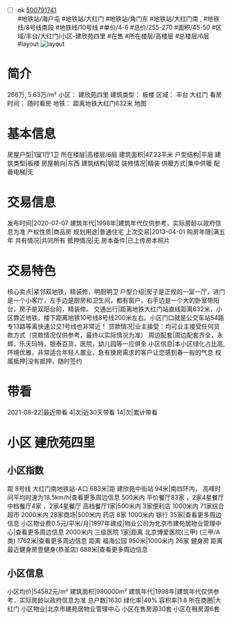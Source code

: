 - [ ] ok [500791741](https://bj.5i5j.com/ershoufang/500791741.html)  
 #地铁站/海户屯 #地铁站/大红门 #地铁站/角门东 #地铁站/大红门南 ,  #地铁线/8号线南段 #地铁线/10号线
#单价/4-6 #总价/255-270 #面积/45-50   #区域/丰台/大红门/小区-建欣苑四里 #在售 #所在楼层/高楼层 #总楼层/6层 #layout 
![layout](http://image2a.5i5j.com/scm/HOUSE_CUSTOMER/894218bd6dfb4a10b8ec1c17f8b00f79.jpg_P5.jpg) 
# 简介 
 266万,  5.63万/m² 
小区： 建欣苑四里
建筑类型： 板楼
区域： 丰台 大红门
看房时间： 随时看房
地铁： 距离地铁大红门632米 地图
# 基本信息 
 房屋户型|1室1厅1卫
所在楼层|高楼层/6层
建筑面积|47.23平米
户型结构|平层
建筑类型|板楼
房屋朝向|东西
建筑结构|钢混
装修情况|精装
供暖方式|集中供暖
配备电梯|无
# 交易信息 
 发布时间|2020-07-07
建筑年代|1998年|建筑年代仅供参考，实际房龄以政府信息为准
产权性质|商品房
规划用途|普通住宅
上次交易|2013-04-01
购房年限|满五年
共有情况|共同所有
抵押情况|无
房本备件|已上传房本照片
# 交易特色 
 核心卖点|紧邻双地铁，精装修，明厨明卫
户型介绍|房子是正规的一室一厅，进门是一个小客厅，左手边是厨房和卫生间，都有窗户，右手边是一个大的卧室带阳台，房子是双阳台的，精装修。
交通出行|距离地铁大红门站直线距离632米，小区靠近地铁，楼下距离地铁10号线8号线200米左右。小区门口就是公交车站54路专13路等离快速公交1号线也非常近！
贷款情况|业主接受：均可业主接受任何贷款方式（贷款情况仅供参考，最终以实际情况为准）
周边配套|周边配套齐全，永辉，乐天玛特，银泰百货，医院，幼儿园等一应俱全
小区信息|本小区绿化占比高,环境优雅，非常适合年轻人置业，急有换房需求的客户让您感到春一般的气息
权属抵押|没有抵押，随时签约
# 带看 
 2021-08-22|最近带看	 4|次|近30天带看	 14|次|累计带看
# 小区 建欣苑四里
## 小区指数 
 距 8号线 大红门南地铁站-A口 683米|距 建欣苑中街站 94米|南四环内， 高峰时间平均时速为18.5km/h|查看更多周边信息
500米内 平价餐厅83家 ，2家4星餐厅
中档餐厅4家 ，2家4星餐厅
高档餐厅1家|500米内 3家便利店
1000米内 71家综合超市
2000米内 28家商场|500米内 药店 8家
1000米内 银行 35家|查看更多周边信息
小区物业费0.5元/平米/月|1997年建成|物业公司为北京市建苑居物业管理中心|查看更多周边信息
2000米内 三级医院 1家|距离 北京博爱医院(三甲) (三甲/A类) 1762米|查看更多周边信息
距离 福海公园 950米|1000米内 26家 健身房
距离最近健身房壹健身(恭圣店) 688米|查看更多周边信息
## 小区信息 
 小区均价|54582元/m²
建筑面积|980000m²
建筑年代|1998年|建筑年代仅供参考，实际房龄以政府信息为准
总户数|1630
绿化率|40%
容积率|1.8
所在商圈|大红门
小区物业|北京市建苑居物业管理中心
小区在售房源30套
小区在租房源6套

